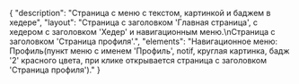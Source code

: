 {
"description": "Страница с меню с текстом, картинкой и баджем в хедере",
"layout": "Страница с  заголовком 'Главная страница', с хедером с заголовком 'Хедер' и навигационным меню.\nСтраница с заголовком 'Страница профиля'.",
"elements": "Навигационное меню: Профиль(пункт меню с именем 'Профиль', notif, круглая картинка, бадж '2' красного цвета, при клике открывается страница с заголовком 'Страница профиля')."
}